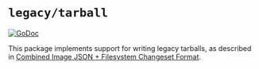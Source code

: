 # `legacy/tarball`

[![GoDoc](https://godoc.org/github.com/google/go-containerregistry/pkg/legacy/tarball?status.svg)](https://godoc.org/github.com/google/go-containerregistry/pkg/legacy/tarball)

This package implements support for writing legacy tarballs, as described
in [Combined Image JSON + Filesystem Changeset Format](https://github.com/moby/moby/blob/749d90e10f989802638ae542daf54257f3bf71f2/image/spec/v1.2.md#combined-image-json--filesystem-changeset-format).
